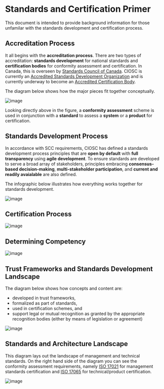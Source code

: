 # Standards and Certification Primer
This document is intended to provide background information for those unfamilar with the standards development and certification process. 
## Accreditation Process
It all begins with the **accreditation process**. There are two types of accreditation: **standards development** for national standards and **certification bodies** for conformity assessment and certification. In Canada, this is overseen by [Standards Council of Canada](https://scc/ca).  CIOSC is currently an [Accredited Standards Development Organization](https://www.scc.ca/en/news-events/news/2019/cio-strategy-council-earns-accreditation-develop-national-standards-canada) and is currently underway to become  an [Accredited Certification Body](https://www.scc.ca/en/accreditation/find-accredited-or-certified-body).

The diagram below shows how the major pieces fit together conceptually.


![image](./assets/ciosc-accreditation.png)

Looking directly above in the figure, a **conformity assessment** scheme is used in conjunction with a **standard** to assess a **system** or a **product** for certification.

## Standards Development Process
In accordance with SCC requirements, CIOSC has defined a standards development process principles that are **open by default** with **full transparency** using **agile development**. To ensure standards are developed to serve a broad array of stakeholders, principles embracing **consensus-based decision-making**, **multi-stakeholder participation**, and **current and readily avaialable** are also defined.

The infographic below illustrates how everything works together for standards development.

![image](./assets/ciosc-std-dev-infogr.png)


## Certification Process

![image](./assets/ciosc-cert-process.png)


## Determining Competency

![image](./assets/ciosc-competency.png)

## Trust Frameworks and Standards Development Landscape
The diagram below shows how concepts and content are: 
* developed in trust frameworks, 
* formalized as part of standards, 
* used in certification schemes, and 
* support legal or mutual recognition as granted by the appropriate recognition bodies (either by means of legislation or agreement)

![image](./assets/ciosc-standards-landscape-1.png)

## Standards and Architecture Landscape

This diagram lays out the landscape of management and technical standards. On the right hand side of the diagram you can see the conformity assessment requirements, namely [ISO 17021](https://www.iso.org/standard/61651.html) for management standards certification and [ISO 17065](https://www.iso.org/standard/46568.html) for technical/product certification.

![image](./assets/ciosc-standards-architecture.png)